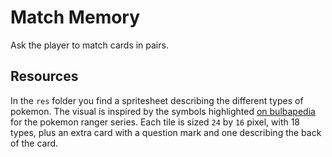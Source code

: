 # Match Memory

Ask the player to match cards in pairs.

## Resources

In the `res` folder you find a spritesheet describing the different types of pokemon. The visual is inspired by the symbols highlighted [on bulbapedia](https://bulbapedia.bulbagarden.net/wiki/Type#Symbol_icons) for the pokemon ranger series. Each tile is sized `24` by `16` pixel, with 18 types, plus an extra card with a question mark and one describing the back of the card.
